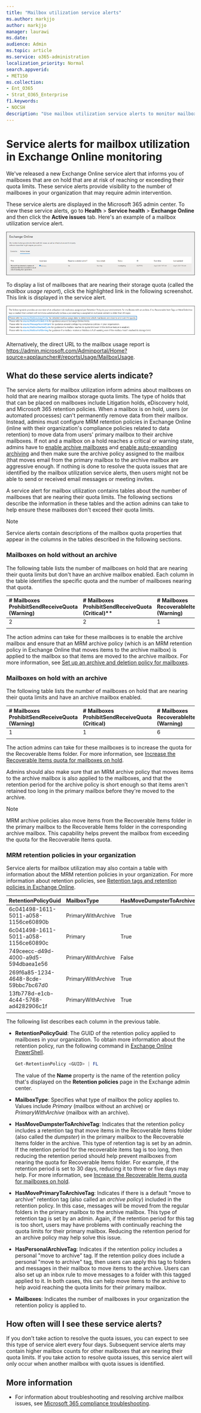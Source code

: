 ```yaml
---
title: "Mailbox utilization service alerts"
ms.author: markjjo
author: markjjo
manager: laurawi
ms.date: 
audience: Admin
ms.topic: article
ms.service: o365-administration
localization_priority: Normal
search.appverid:
- MET150
ms.collection:
- Ent_O365
- Strat_O365_Enterprise
f1.keywords:
- NOCSH
description: "Use mailbox utilization service alerts to monitor mailboxes on hold that are reaching their mailbox quota limits."
---
```


# Service alerts for mailbox utilization in Exchange Online monitoring

We've released a new Exchange Online service alert that informs you of mailboxes that are on hold that are at risk of reaching or exceeding their quota limits. These service alerts provide visibility to the number of mailboxes in your organization that may require admin intervention.

These service alerts are displayed in the Microsoft 365 admin center. To view these service alerts, go to **Health** > **Service health** > **Exchange Online** and then click the **Active issues** tab. Here's an example of a mailbox utilization service alert.

![Mailbox utilization service alert](../media/MailboxUtilizationServiceAlert.png)

To display a list of mailboxes that are nearing their storage quota (called the *mailbox usage report*), click the highlighted link in the following screenshot. This link is displayed in the service alert.

![Link to mailbox usage report](../media/LinkToMailboxUsageReport.png)

Alternatively, the direct URL to the mailbox usage report is <https://admin.microsoft.com/Adminportal/Home?source=applauncher#/reportsUsage/MailboxUsage>.

## What do these service alerts indicate?

The service alerts for mailbox utilization inform admins about mailboxes on hold that are nearing mailbox storage quota limits. The type of holds that that can be placed on mailboxes include Litigation holds, eDiscovery hold, and Microsoft 365 retention policies. When a mailbox is on hold, users (or automated processes) can't permanently remove data from their mailbox. Instead, admins must configure MRM retention policies in Exchange Online (inline with their organization's compliance policies related to data retention) to move data from users' primary mailbox to their archive mailboxes. If not and a mailbox on a hold reaches a critical or warning state, admins have to [enable archive mailboxes](../compliance/enable-archive-mailboxes.md) and [enable auto-expanding archiving](../compliance/enable-unlimited-archiving.md) and then make sure the archive policy assigned to the mailbox (that moves email from the primary mailbox to the archive mailbox are aggressive enough. If nothing is done to resolve the quota issues that are identified by the mailbox utilization service alerts, then users might not be able to send or received email messages or meeting invites.

A service alert for mailbox utilization contains tables about the number of mailboxes that are nearing their quota limits. The following sections describe the information in these tables and the action admins can take to help ensure these mailboxes don't exceed their quota limits.

> [!NOTE]
> Service alerts contain descriptions of the mailbox quota properties that appear in the columns in the tables described in the following sections.

### Mailboxes on hold without an archive

The following table lists the number of mailboxes on hold that are nearing their quota limits but don't have an archive mailbox enabled. Each column in the table identifies the specific quota and the number of mailboxes nearing that quota.

| # Mailboxes ProhibitSendReceiveQuota (Warning)| # Mailboxes ProhibitSendReceiveQuota (Critical)** |# Mailboxes RecoverableItemsQuota (Warning)|# Mailboxes RecoverableItemsQuota (Critical)** |
|:--------------|:--------------|:------------------|:--------------- |
| 2             | 2             | 1                 | 0               |
||||

The action admins can take for these mailboxes is to enable the archive mailbox and ensure that an MRM archive policy (which is an MRM retention policy in Exchange Online that moves items to the archive mailbox) is applied to the mailbox so that items are moved to the archive mailbox. For more information, see [Set up an archive and deletion policy for mailboxes](../compliance/set-up-an-archive-and-deletion-policy-for-mailboxes.md).

### Mailboxes on hold with an archive

The following table lists the number of mailboxes on hold that are nearing their quota limits and have an archive mailbox enabled.

|# Mailboxes ProhibitSendReceiveQuota (Warning) |# Mailboxes ProhibitSendReceiveQuota (Critical) |# Mailboxes RecoverableItemsQuota (Warning) |# Mailboxes RecoverableItemsQuota (Critical)** |
|:--------------|:--------------|:------------------|:--------------- |
| 1             | 1             | 6                 | 0               |
||||

The action admins can take for these mailboxes is to increase the quota for the Recoverable Items folder. For more information, see [Increase the Recoverable Items quota for mailboxes on hold](../compliance/increase-the-recoverable-quota-for-mailboxes-on-hold.md).

Admins should also make sure that an MRM archive policy that moves items to the archive mailbox is also applied to the mailboxes, and that the retention period for the archive policy is short enough so that items aren't retained too long in the primary mailbox before they're moved to the archive.

> [!NOTE]
> MRM archive policies also move items from the Recoverable Items folder in the primary mailbox to the Recoverable Items folder in the corresponding archive mailbox. This capability helps prevent the mailbox from exceeding the quota for the Recoverable Items quota.

### MRM retention policies in your organization

Service alerts for mailbox utilization may also contain a table with information about the MRM retention policies in your organization. For more information about retention policies, see [Retention tags and retention policies in Exchange Online](/exchange/security-and-compliance/messaging-records-management/retention-tags-and-policies).

| RetentionPolicyGuid | MailboxType | HasMoveDumpsterToArchiveTag | HasMovePrimaryToArchiveTag | HasPersonalArchiveTag |  Mailboxes |
|:--------------|:--------------|:---------------|:---------------|:---------------|:--------------- |
| 6c041498-1611-5011-a058-1156ce60890b | PrimaryWithArchive | True | False | True | 398 |
| 6c041498-1611-5011-a058-1156ce60890c | Primary | True | False | True | 10 |
| 749ceecc-d49d-4000-a9d5-594dbaea1e56 | PrimaryWithArchive | False | True | False | 7 |
| 269f6a85-1234-4648-8cde-59bbc7bc67d0 | PrimaryWithArchive | True | True | True | 1 |
| 13fb778d-e1cb-4c44-5768-ad4282906c1f | PrimaryWithArchive | True | True  | False | 1 |
|||||||

The following list describes each column in the previous table.

- **RetentionPolicyGuid**: The GUID of the retention policy applied to mailboxes in your organization. To obtain more information about the retention policy, run the following command in [Exchange Online PowerShell](/powershell/exchange/connect-to-exchange-online-powershell).

   ```powershell
   Get-RetentionPolicy <GUID> | FL
   ```

   The value of the **Name** property is the name of the retention policy that's displayed on the **Retention policies** page in the Exchange admin center.

- **MailboxType**: Specifies what type of mailbox the policy applies to. Values include *Primary* (mailbox without an archive) or *PrimaryWithArchive* (mailbox with an archive).

- **HasMoveDumpsterToArchiveTag**: Indicates that the retention policy includes a retention tag that move items in the Recoverable Items folder (also called the *dumpster*) in the primary mailbox to the Recoverable Items folder in the archive. This type of retention tag is set by an admin. If the retention period for the recoverable items tag is too long, then reducing the retention period should help prevent mailboxes from nearing the quota for Recoverable Items folder. For example, if the retention period is set to 30 days, reducing it to three or five days may help.  For more information, see [Increase the Recoverable Items quota for mailboxes on hold](../compliance/increase-the-recoverable-quota-for-mailboxes-on-hold.md).

- **HasMovePrimaryToArchiveTag**: Indicates if there is a default "move to archive" retention tag (also called an *archive policy*) included in the retention policy. In this case, messages will be moved from the regular folders in the primary mailbox to the archive mailbox. This type of retention tag is set by an admin. Again, if the retention period for this tag is too short, users may have problems with continually reaching the quota limits for their primary mailbox. Reducing the retention period for an archive policy may help solve this issue.

- **HasPersonalArchiveTag**: Indicates if the retention policy includes a personal "move to archive" tag. If the retention policy does include a personal "move to archive" tag, then users can apply this tag to folders and messages in their mailbox to move items to the archive. Users can also set up an inbox rule to move messages to a folder with this tagged applied to it. In both cases, this can help move items to the archive to help avoid reaching the quota limits for their primary mailbox.

- **Mailboxes**: Indicates the number of mailboxes in your organization the retention policy is applied to.

## How often will I see these service alerts?

If you don't take action to resolve the quota issues, you can expect to see this type of service alert every four days. Subsequent service alerts may contain higher mailbox counts for other mailboxes that are nearing their quota limits. If you take action to resolve quota issues, this service alert will only occur when another mailbox with quota issues is identified.

## More information

- For information about troubleshooting and resolving archive mailbox issues, see [Microsoft 365 compliance troubleshooting](/office365/troubleshoot/microsoft-365-compliance-welcome).
